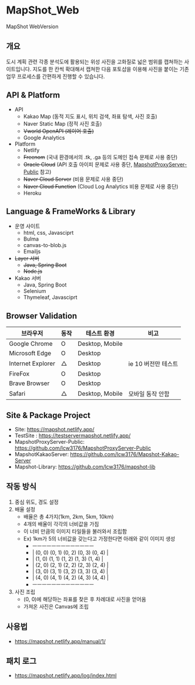 # MapShot_Web
MapShot WebVersion

## __개요__
도시 계획 관련 각종 분석도에 활용되는 위성 사진을 고화질로 넓은 범위를 캡쳐하는 사이트입니다.
지도를 한 칸씩 확대해서 캡쳐한 다음 포토샵을 이용해 사진을 붙이는 기존 업무 프로세스를 간편하게 진행할 수 있습니다.  

## __API & Platform__
- API
    * Kakao Map (동적 지도 표시, 위치 검색, 좌표 탐색, 사진 호출)
    * Naver Static Map (정적 사진 호출)
    * ~~Vworld OpenAPI (레이어 호출)~~
    * Google Analytics
- Platform
    * Netlify
    * ~~Freenom~~ (국내 환경에서의 .tk, .ga 등의 도메인 접속 문제로 사용 중단)
    * ~~Oracle Cloud~~ (API 호출 아이피 문제로 사용 중단, [MapshotProxyServer-Public](https://github.com/lcw3176/MapshotProxyServer-Public) 참고)
    * ~~Naver Cloud Server~~ (비용 문제로 사용 중단)
    * ~~Naver Cloud Function~~ (Cloud Log Analytics 비용 문제로 사용 중단) 
    * Heroku


## __Language & FrameWorks & Library__
* 운영 사이트
    - html, css, Javasciprt
    - Bulma
    - canvas-to-blob.js
    - Emailjs
* ~~Layer 서버~~
    - ~~Java, Spring Boot~~
    - ~~Node.js~~
* Kakao 서버
    - Java, Spring Boot
    - Selenium
    - Thymeleaf, Javasciprt


## __Browser Validation__
|브라우저|동작|테스트 환경|비고|
|----|----|----|---|
|Google Chrome|O|Desktop, Mobile||
|Microsoft Edge|O|Desktop||
|Internet Explorer|△|Desktop|ie 10 버전만 테스트|
|FireFox|O|Desktop||
|Brave Browser|O|Desktop||
|Safari|△|Desktop, Mobile|모바일 동작 안함|


## __Site & Package Project__
* Site: https://mapshot.netlify.app/
* TestSite : https://testservermapshot.netlify.app/
* MapshotProxyServer-Public: https://github.com/lcw3176/MapshotProxyServer-Public
* MapshotKakaoServer: https://github.com/lcw3176/Mapshot-Kakao-Server
* Mapshot-Library: https://github.com/lcw3176/mapshot-lib

## __작동 방식__
1. 중심 위도, 경도 설정
2. 배율 설정
    -   배율은 총 4가지(1km, 2km, 5km, 10km)
    -   4개의 배율이 각각의 너비값을 가짐
    -   이 너비 만큼의 이미지 타일들을 불러와서 조립함
    -   Ex) 1km가 5의 너비값을 갖는다고 가정한다면 아래와 같이 이미지 생성
        -   ㅡㅡㅡㅡㅡㅡㅡㅡㅡㅡㅡㅡㅡ
        -   | (0, 0) (0, 1) (0, 2) (0, 3) (0, 4) | 
        -   | (1, 0) (1, 1) (1, 2) (1, 3) (1, 4) |
        -   | (2, 0) (2, 1) (2, 2) (2, 3) (2, 4) |
        -   | (3, 0) (3, 1) (3, 2) (3, 3) (3, 4) | 
        -   | (4, 0) (4, 1) (4, 2) (4, 3) (4, 4) |
        -   ㅡㅡㅡㅡㅡㅡㅡㅡㅡㅡㅡㅡㅡ
3. 사진 조립
    -   (0, 0)에 해당하는 좌표를 찾은 후 차례대로 사진을 얻어옴   
    -   가져온 사진은 Canvas에 조립

## __사용법__
- https://mapshot.netlify.app/manual/1/

## __패치 로그__
- https://mapshot.netlify.app/log/index.html